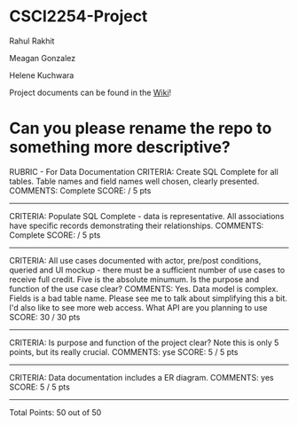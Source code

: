 # CSCI2254-Project

Rahul Rakhit

Meagan Gonzalez

Helene Kuchwara

Project documents can be found in the [Wiki](https://github.com/kuchwarh/CSCI2254-Project/wiki)!

# Can you please rename the repo to something more descriptive?
RUBRIC - For Data Documentation
CRITERIA:
Create SQL Complete for all tables. Table names and field names well
chosen, clearly presented.
COMMENTS:
Complete
SCORE: / 5 pts 
**********************
CRITERIA:
Populate SQL Complete - data is representative. All associations have
specific records demonstrating their relationships.
COMMENTS:
Complete
SCORE: / 5 pts 
**********************
CRITERIA:
All use cases documented with actor, pre/post conditions, queried and UI
mockup - there must be a sufficient number of use cases to receive full
credit. Five is the absolute minumum. Is the purpose and function of the
use case clear?
COMMENTS:
Yes.  Data model is complex.  Fields is a bad table name.
Please see me to talk about simplifying this a bit.  I'd also like to
see more web access.  What API are you planning to use
SCORE: 30 / 30 pts 
**********************
CRITERIA:
Is purpose and function of the project clear? Note this is only 5
points, but its really crucial.
COMMENTS:
yse
SCORE: 5 / 5 pts 
**********************
CRITERIA:
Data documentation includes a ER diagram.
COMMENTS:
yes
SCORE: 5 / 5 pts 
**********************
Total Points: 50 out of 50


